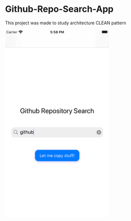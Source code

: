 # Github-Repo-Search-App
This project was made to study architecture CLEAN pattern

![](githubapp.gif)
